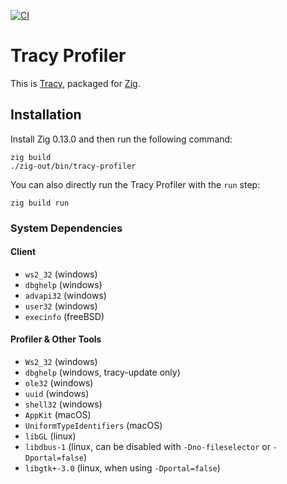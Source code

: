 [![CI](https://github.com/allyourcodebase/tracy/actions/workflows/ci.yaml/badge.svg)](https://github.com/allyourcodebase/tracy/actions)

# Tracy Profiler

This is [Tracy](https://github.com/wolfpld/tracy), packaged for [Zig](https://ziglang.org/).

## Installation

Install Zig 0.13.0 and then run the following command:

```
zig build
./zig-out/bin/tracy-profiler
```

You can also directly run the Tracy Profiler with the `run` step:

```
zig build run
```

### System Dependencies

#### Client

- `ws2_32` (windows)
- `dbghelp` (windows)
- `advapi32` (windows)
- `user32` (windows)
- `execinfo` (freeBSD)

#### Profiler & Other Tools

- `Ws2_32` (windows)
- `dbghelp` (windows, tracy-update only)
- `ole32` (windows)
- `uuid` (windows)
- `shell32` (windows)
- `AppKit` (macOS)
- `UniformTypeIdentifiers` (macOS)
- `libGL` (linux)
- `libdbus-1` (linux, can be disabled with `-Dno-fileselector` or `-Dportal=false`)
- `libgtk+-3.0` (linux, when using `-Dportal=false`)
